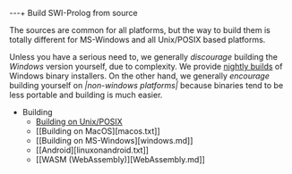 ---+ Build SWI-Prolog from source

The sources are common for all platforms, but the way to build them is
totally different for MS-Windows and all Unix/POSIX based platforms.

Unless you have a serious need to, we generally *discourage* building the *Windows* version
yourself, due to complexity. We provide [nightly builds](</download/daily/bin>) of Windows binary installers.
On the other hand, we generally *encourage* building
yourself on *|non-windows platforms|* because binaries tend to be less
portable and building is much easier.

  * Building
    * [Building on Unix/POSIX](</build/unix.html>)
    * [[Building on MacOS][macos.txt]]
    * [[Building on MS-Windows][windows.md]]
    * [[Android][linuxonandroid.txt]]
    * [[WASM (WebAssembly)][WebAssembly.md]]

